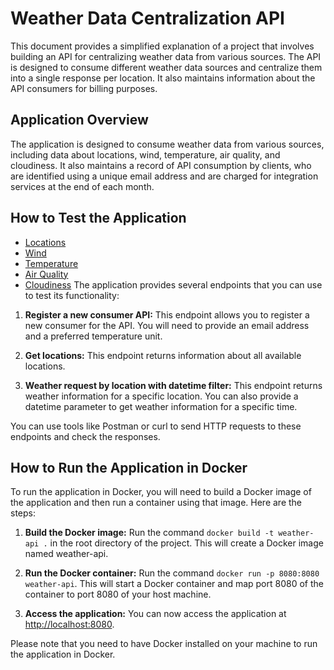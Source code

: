 # Weather Data Centralization API

This document provides a simplified explanation of a project that involves building an API for centralizing weather data from various sources. The API is designed to consume different weather data sources and centralize them into a single response per location. It also maintains information about the API consumers for billing purposes.

## Application Overview
The application is designed to consume weather data from various sources, including data about locations, wind, temperature, air quality, and cloudiness. It also maintains a record of API consumption by clients, who are identified using a unique email address and are charged for integration services at the end of each month.

## How to Test the Application
  - [Locations](https://my-json-server.typicode.com/LCIV-2023/fake-weather/location)
  - [Wind](https://my-json-server.typicode.com/LCIV-2023/fake-weather/wind)
  - [Temperature](https://my-json-server.typicode.com/LCIV-2023/fake-weather/temperature)
  - [Air Quality](https://my-json-server.typicode.com/LCIV-2023/fake-weather/air_quality)
  - [Cloudiness](https://my-json-server.typicode.com/LCIV-2023/fake-weather/cloudiness)
The application provides several endpoints that you can use to test its functionality:

1. **Register a new consumer API:** This endpoint allows you to register a new consumer for the API. You will need to provide an email address and a preferred temperature unit.

2. **Get locations:** This endpoint returns information about all available locations.

3. **Weather request by location with datetime filter:** This endpoint returns weather information for a specific location. You can also provide a datetime parameter to get weather information for a specific time.

You can use tools like Postman or curl to send HTTP requests to these endpoints and check the responses.

## How to Run the Application in Docker
To run the application in Docker, you will need to build a Docker image of the application and then run a container using that image. Here are the steps:

1. **Build the Docker image:** Run the command `docker build -t weather-api .` in the root directory of the project. This will create a Docker image named weather-api.

2. **Run the Docker container:** Run the command `docker run -p 8080:8080 weather-api`. This will start a Docker container and map port 8080 of the container to port 8080 of your host machine.

3. **Access the application:** You can now access the application at [http://localhost:8080](http://localhost:8080).

Please note that you need to have Docker installed on your machine to run the application in Docker.
